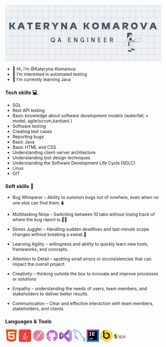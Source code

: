[![Header](https://github.com/Kateryna-Komarova/Kateryna-Komarova/blob/main/img/Знімок%20екрана%202024-10-19%20о%2009.57.31.png)](https://www.linkedin.com/in/екатерина-комарова-584aab210/)

- 👋 Hi, I’m @Kateryna-Komarova
- 👀 I’m interested in automated testing
- 🌱 I’m currently learning Java

### Tech skills 💻

* SQL
* Rest API testing
* Basic knowledge about software development models (waterfall, v model, agile(scrum,kanban) )
* Software testing
* Creating test cases
* Reporting bugs
* Basic Java
* Basic HTML and CSS
* Understanding client-server architecture
* Understanding test design techniques
* Understanding the Software Development Life Cycle (SDLC)
* Linux
* GIT


### Soft skills 🌱

* Bug Whisperer – Ability to summon bugs out of nowhere, even when no one else can find them.🪲

* Multitasking Ninja – Switching between 10 tabs without losing track of where the bug report is.🥷🏻

* Stress Juggler – Handling sudden deadlines and last-minute scope changes without breaking a sweat.🤭

* Learning Agility – willingness and ability to quickly learn new tools, frameworks, and concepts.
* Attention to Detail – spotting small errors or inconsistencies that can impact the overall project.
* Creativity – thinking outside the box to innovate and improve processes or solutions
* Empathy – understanding the needs of users, team members, and stakeholders to deliver better results.
* Communication – Clear and effective interaction with team members, stakeholders, and clients.

### Languages & Tools

<div>
<img src= https://github.com/Kateryna-Komarova/Kateryna-Komarova/blob/main/MyIcons/free-icon-html-5-174854.png width="40" height="40" />
<img src= https://github.com/Kateryna-Komarova/Kateryna-Komarova/blob/main/MyIcons/free-icon-java-3291669.png width="40" height="40" />

<img src= https://github.com/Kateryna-Komarova/Kateryna-Komarova/blob/main/MyIcons/icons8-postman-api-128.png width="40" height="40" />

<img src= https://github.com/Kateryna-Komarova/Kateryna-Komarova/blob/main/MyIcons/icons8-github-250.png width="40" height="40" />

<img src= https://github.com/Kateryna-Komarova/Kateryna-Komarova/blob/main/MyIcons/free-icon-visual-basic-5968389.png width="40" height="40" />

<img src= https://github.com/Kateryna-Komarova/Kateryna-Komarova/blob/main/MyIcons/free-icon-database-15474209.png width="40" height="40" />

<img src= https://github.com/Kateryna-Komarova/Kateryna-Komarova/blob/main/MyIcons/IntelliJ_IDEA_Edu_Icon.svg width="40" height="40" />

<img src= https://github.com/Kateryna-Komarova/Kateryna-Komarova/blob/main/MyIcons/bekeeper.png width="40" height="40" />
<img src= https://github.com/Kateryna-Komarova/Kateryna-Komarova/blob/main/MyIcons/test-link.png width="40" height="40" />
 </div>

<!---
Kateryna-Komarova/Kateryna-Komarova is a ✨ special ✨ repository because its `README.md` (this file) appears on your GitHub profile.
You can click the Preview link to take a look at your changes.
--->
